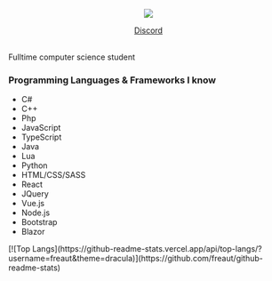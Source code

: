 <p align="center">
    <a>
    <p align="center"><img src="https://discord.c99.nl/widget/theme-3/1115380701722853376.png"></p>
      <a href="https://discord.com/users/1115380701722853376"><p style="text-align: center;"align="center">Discord</p></a>
    </a><br>
    Fulltime computer science student <br>
        <h3>Programming Languages & Frameworks I know</h3>
    <ul>
        <li>C#</li>
        <li>C++</li>
        <li>Php</li>
        <li>JavaScript</li>
        <li>TypeScript</li>
        <li>Java</li>
        <li>Lua</li>
        <li>Python</li>
        <li>HTML/CSS/SASS</li>
        <li>React</li>
        <li>JQuery</li>
        <li>Vue.js</li>
        <li>Node.js</li>
        <li>Bootstrap</li>
        <li>Blazor</li>
    </ul>
    [![Top Langs](https://github-readme-stats.vercel.app/api/top-langs/?username=freaut&theme=dracula)](https://github.com/freaut/github-readme-stats)
</p>
